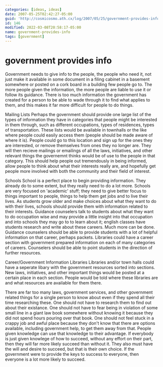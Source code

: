 ```yaml
---
categories: [ideas, ideas]
date: 2007-05-25T02:42:27-05:00
guid: 'http://cosmicosmo.ath.cx/log/2007/05/25/government-provides-info/'
id: 146
modified: 2022-03-08T20:58:17-05:00
name: government-provides-info
tags: [government]
---
```


government provides info
========================

Government needs to give info to the people, the people who need it, not just make it available in some document in a filing cabinet in a basement somewhere or posted on a cork board in a building few people go to.  The more people given the information, the more people are liable to use it or follow its guidance.  There is too much information the government has created for a person to be able to wade through it to find what applies to them, and this makes it far more difficult for people to do things.

Mailing Lists
Perhaps the government should provide one large list of the types of information they have in categories that people might be interested in them through, such as different occupations, types of residences, types of transportation.  These lists would be available in townhalls or the like where people could easily access them (people should be made aware of where it is).  People could go to this location and sign up for the ones they are interested, or remove themselves from ones they no longer are.  They will then recieve mailings or emailings of all the laws, initiatives, and other relevant things the governemnt thinks would be of use to the people in that category.  This should help people out tremendously in being informed, allow people to think about what their interests really are, and hopefully get people more involved with both the community and their field of interest.

Schools
School is a perfect place to begin providing information.  They already do to some extent, but they really need to do a lot more.  Schools are very focused on 'academic' stuff; they need to give better focus to things important to people, things to help them get jobs and to live their lives.  As students grow older and make choices about what they want to do with their lives, schools should provide them with information related to their interests.  Guidance counselers talk to students about what they want to do occupation wise and may provide a little insight into that occupation and into schools they may go to to learn about it; english classes have students research and write about these careers.  Much more can be done.  Guidance counselers should be able to provide students with a lot of helpful information on that career, perhaps packets.  Libraries could have a career section with government prepared information on each of many categories of careers.  Counselers should be able to point students in the direction of further resources.

Career/Government Information Libraries
Libraries and/or town halls could have a seperate libary with the government resources sorted into sections.  New laws, initiatives, and other important things would be posted at a certain place in each section.  People would be told where these libraries are and what resources are available for them there.

There are far too many laws, government services, and other government related things for a single person to know about even if they spend all their time researching these.  One should not have to research them to find out about their existance.  One should not have to fear being in violation of some small line in a giant law book somewhere without knowing it because they did not spend hours pouring over that book.  One should not feel stuck in a crappy job and awful place because they don't know that there are options available, including government help, to get them away from that.  People given knowledge can use that knowledge to their advantage.  If everybody is just given knowlege of how to succeed, without any effort on their part, then they will far more likely succeed than without it.  They also must have the will and desire to succeed, but that is their own choice.  If the government were to provide the keys to success to everyone, then everyone is a lot more likely to succeed.
